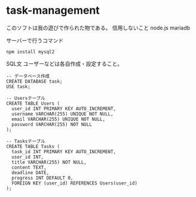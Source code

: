 # task-management
このソフトは我の遊びで作られた物である。
信用しないこと
node.js
mariadb

サーバーで行うコマンド
```
npm install mysql2
```

SQL文
ユーザーなどは各自作成・設定すること。
```
-- データベース作成
CREATE DATABASE task;
USE task;

-- Usersテーブル
CREATE TABLE Users (
  user_id INT PRIMARY KEY AUTO_INCREMENT,
  username VARCHAR(255) UNIQUE NOT NULL,
  email VARCHAR(255) UNIQUE NOT NULL,
  password VARCHAR(255) NOT NULL
);

-- Tasksテーブル
CREATE TABLE Tasks (
  task_id INT PRIMARY KEY AUTO_INCREMENT,
  user_id INT,
  title VARCHAR(255) NOT NULL,
  content TEXT,
  deadline DATE,
  progress INT DEFAULT 0,
  FOREIGN KEY (user_id) REFERENCES Users(user_id)
);

```